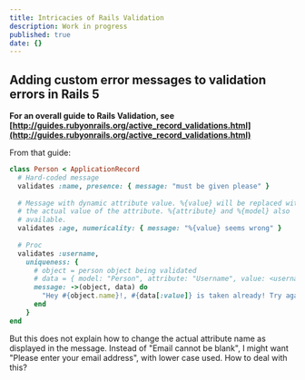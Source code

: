 ```yaml
---
title: Intricacies of Rails Validation
description: Work in progress
published: true
date: {}
---
```

## Adding custom error messages to validation errors in Rails 5

**For an overall guide to Rails Validation, see [http://guides.rubyonrails.org/active_record_validations.html](http://guides.rubyonrails.org/active_record_validations.html)**

From that guide:

```ruby
class Person < ApplicationRecord
  # Hard-coded message
  validates :name, presence: { message: "must be given please" }
 
  # Message with dynamic attribute value. %{value} will be replaced with
  # the actual value of the attribute. %{attribute} and %{model} also
  # available.
  validates :age, numericality: { message: "%{value} seems wrong" }
 
  # Proc
  validates :username,
    uniqueness: {
      # object = person object being validated
      # data = { model: "Person", attribute: "Username", value: <username> }
      message: ->(object, data) do
        "Hey #{object.name}!, #{data[:value]} is taken already! Try again #{Time.zone.tomorrow}"
      end
    }
end
```

But this does not explain how to change the actual attribute name as displayed in the message. Instead of "Email cannot be blank", I might want "Please enter your email address", with lower case used. How to deal with this?
